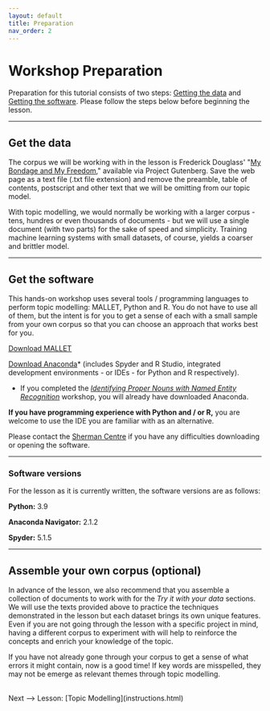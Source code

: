 ```yaml
---
layout: default
title: Preparation
nav_order: 2
---
```



# Workshop Preparation 

Preparation for this tutorial consists of two steps: [Getting the data](#get-the-data) and [Getting the software](#get-the-software). Please follow the steps below before beginning the lesson.

<hr />
  
## Get the data

The corpus we will be working with in the lesson is Frederick Douglass' "[My Bondage and My Freedom](https://www.gutenberg.org/files/202/202-h/202-h.htm)," available via Project Gutenberg. Save the web page as a text file (.txt file extension) and remove the preamble, table of contents, postscript and other text that we will be omitting from our topic model.

With topic modelling, we would normally be working with a larger corpus - tens, hundres or even thousands of documents - but we will use a single document (with two parts) for the sake of speed and simplicity. Training machine learning systems with small datasets, of course, yields a coarser and brittler model. 

<hr />

## Get the software

This hands-on workshop uses several tools / programming languages to perform topic modelling: MALLET, Python and R. You do not have to use all of them, but the intent is for you to get a sense of each with a small sample from your own corpus so that you can choose an approach that works best for you.

[Download MALLET](https://mimno.github.io/Mallet/)

[Download Anaconda](https://www.anaconda.com/products/individual)* (includes Spyder and R Studio, integrated development environments - or IDEs - for Python and R respectively).

* If you completed the *[Identifying Proper Nouns with Named Entity Recognition](https://scds.github.io/text-analysis-2/)* workshop, you will already have downloaded Anaconda.

**If you have programming experience with Python and / or R,** you are welcome to use the IDE you are familiar with as an alternative.

Please contact the [Sherman Centre](mailto:scds@mcmaster.ca) if you have any difficulties downloading or opening the software.

<hr />

### Software versions

For the lesson as it is currently written, the software versions are as follows:

**Python:** 3.9

**Anaconda Navigator:** 2.1.2

**Spyder:** 5.1.5

<hr />

## Assemble your own corpus (optional)

In advance of the lesson, we also recommend that you assemble a collection of documents to work with for the *Try it with your data* sections. We will use the texts provided above to practice the techniques demonstrated in the lesson but each dataset brings its own unique features. Even if you are not going through the lesson with a specific project in mind, having a different corpus to experiment with will help to reinforce the concepts and enrich your knowledge of the topic.

If you have not already gone through your corpus to get a sense of what errors it might contain, now is a good time! If key words are misspelled, they may not be emerge as relevant themes through topic modelling.

<br />
Next --> Lesson: [Topic Modelling](instructions.html)
